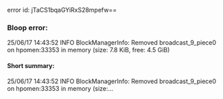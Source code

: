 error id: jTaCS1bqaGYiRxS28mpefw==
### Bloop error:

25/06/17 14:43:52 INFO BlockManagerInfo: Removed broadcast_9_piece0 on hpomen:33353 in memory (size: 7.8 KiB, free: 4.5 GiB)
#### Short summary: 

25/06/17 14:43:52 INFO BlockManagerInfo: Removed broadcast_9_piece0 on hpomen:33353 in memory (size:...